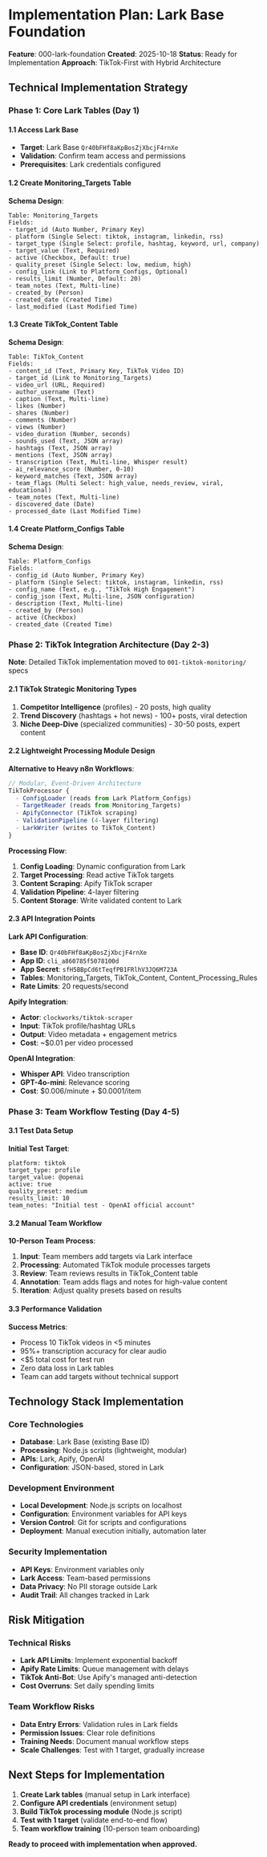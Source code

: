 # Implementation Plan: Lark Base Foundation

**Feature**: 000-lark-foundation
**Created**: 2025-10-18
**Status**: Ready for Implementation
**Approach**: TikTok-First with Hybrid Architecture

## Technical Implementation Strategy

### Phase 1: Core Lark Tables (Day 1)

#### 1.1 Access Lark Base
- **Target**: Lark Base `Qr40bFHf8aKpBosZjXbcjF4rnXe`
- **Validation**: Confirm team access and permissions
- **Prerequisites**: Lark credentials configured

#### 1.2 Create Monitoring_Targets Table
**Schema Design**:
```
Table: Monitoring_Targets
Fields:
- target_id (Auto Number, Primary Key)
- platform (Single Select: tiktok, instagram, linkedin, rss)
- target_type (Single Select: profile, hashtag, keyword, url, company)
- target_value (Text, Required)
- active (Checkbox, Default: true)
- quality_preset (Single Select: low, medium, high)
- config_link (Link to Platform_Configs, Optional)
- results_limit (Number, Default: 20)
- team_notes (Text, Multi-line)
- created_by (Person)
- created_date (Created Time)
- last_modified (Last Modified Time)
```

#### 1.3 Create TikTok_Content Table
**Schema Design**:
```
Table: TikTok_Content
Fields:
- content_id (Text, Primary Key, TikTok Video ID)
- target_id (Link to Monitoring_Targets)
- video_url (URL, Required)
- author_username (Text)
- caption (Text, Multi-line)
- likes (Number)
- shares (Number)
- comments (Number)
- views (Number)
- video_duration (Number, seconds)
- sounds_used (Text, JSON array)
- hashtags (Text, JSON array)
- mentions (Text, JSON array)
- transcription (Text, Multi-line, Whisper result)
- ai_relevance_score (Number, 0-10)
- keyword_matches (Text, JSON array)
- team_flags (Multi Select: high_value, needs_review, viral, educational)
- team_notes (Text, Multi-line)
- discovered_date (Date)
- processed_date (Last Modified Time)
```

#### 1.4 Create Platform_Configs Table
**Schema Design**:
```
Table: Platform_Configs
Fields:
- config_id (Auto Number, Primary Key)
- platform (Single Select: tiktok, instagram, linkedin, rss)
- config_name (Text, e.g., "TikTok High Engagement")
- config_json (Text, Multi-line, JSON configuration)
- description (Text, Multi-line)
- created_by (Person)
- active (Checkbox)
- created_date (Created Time)
```

### Phase 2: TikTok Integration Architecture (Day 2-3)

**Note**: Detailed TikTok implementation moved to `001-tiktok-monitoring/` specs

#### 2.1 TikTok Strategic Monitoring Types
1. **Competitor Intelligence** (profiles) - 20 posts, high quality
2. **Trend Discovery** (hashtags + hot news) - 100+ posts, viral detection
3. **Niche Deep-Dive** (specialized communities) - 30-50 posts, expert content

#### 2.2 Lightweight Processing Module Design
**Alternative to Heavy n8n Workflows**:

```javascript
// Modular, Event-Driven Architecture
TikTokProcessor {
  - ConfigLoader (reads from Lark Platform_Configs)
  - TargetReader (reads from Monitoring_Targets)
  - ApifyConnector (TikTok scraping)
  - ValidationPipeline (4-layer filtering)
  - LarkWriter (writes to TikTok_Content)
}
```

**Processing Flow**:
1. **Config Loading**: Dynamic configuration from Lark
2. **Target Processing**: Read active TikTok targets
3. **Content Scraping**: Apify TikTok scraper
4. **Validation Pipeline**: 4-layer filtering
5. **Content Storage**: Write validated content to Lark

#### 2.3 API Integration Points
**Lark API Configuration**:
- **Base ID**: `Qr40bFHf8aKpBosZjXbcjF4rnXe`
- **App ID**: `cli_a860785f5078100d`
- **App Secret**: `sfH5BBpCd6tTeqfPB1FRlhV3JQ6M723A`
- **Tables**: Monitoring_Targets, TikTok_Content, Content_Processing_Rules
- **Rate Limits**: 20 requests/second

**Apify Integration**:
- **Actor**: `clockworks/tiktok-scraper`
- **Input**: TikTok profile/hashtag URLs
- **Output**: Video metadata + engagement metrics
- **Cost**: ~$0.01 per video processed

**OpenAI Integration**:
- **Whisper API**: Video transcription
- **GPT-4o-mini**: Relevance scoring
- **Cost**: $0.006/minute + $0.0001/item

### Phase 3: Team Workflow Testing (Day 4-5)

#### 3.1 Test Data Setup
**Initial Test Target**:
```
platform: tiktok
target_type: profile
target_value: @openai
active: true
quality_preset: medium
results_limit: 10
team_notes: "Initial test - OpenAI official account"
```

#### 3.2 Manual Team Workflow
**10-Person Team Process**:
1. **Input**: Team members add targets via Lark interface
2. **Processing**: Automated TikTok module processes targets
3. **Review**: Team reviews results in TikTok_Content table
4. **Annotation**: Team adds flags and notes for high-value content
5. **Iteration**: Adjust quality presets based on results

#### 3.3 Performance Validation
**Success Metrics**:
- Process 10 TikTok videos in <5 minutes
- 95%+ transcription accuracy for clear audio
- <$5 total cost for test run
- Zero data loss in Lark tables
- Team can add targets without technical support

## Technology Stack Implementation

### Core Technologies
- **Database**: Lark Base (existing Base ID)
- **Processing**: Node.js scripts (lightweight, modular)
- **APIs**: Lark, Apify, OpenAI
- **Configuration**: JSON-based, stored in Lark

### Development Environment
- **Local Development**: Node.js scripts on localhost
- **Configuration**: Environment variables for API keys
- **Version Control**: Git for scripts and configurations
- **Deployment**: Manual execution initially, automation later

### Security Implementation
- **API Keys**: Environment variables only
- **Lark Access**: Team-based permissions
- **Data Privacy**: No PII storage outside Lark
- **Audit Trail**: All changes tracked in Lark

## Risk Mitigation

### Technical Risks
- **Lark API Limits**: Implement exponential backoff
- **Apify Rate Limits**: Queue management with delays
- **TikTok Anti-Bot**: Use Apify's managed anti-detection
- **Cost Overruns**: Set daily spending limits

### Team Workflow Risks
- **Data Entry Errors**: Validation rules in Lark fields
- **Permission Issues**: Clear role definitions
- **Training Needs**: Document manual workflow steps
- **Scale Challenges**: Test with 1 target, gradually increase

## Next Steps for Implementation

1. **Create Lark tables** (manual setup in Lark interface)
2. **Configure API credentials** (environment setup)
3. **Build TikTok processing module** (Node.js script)
4. **Test with 1 target** (validate end-to-end flow)
5. **Team workflow training** (10-person team onboarding)

**Ready to proceed with implementation when approved.**